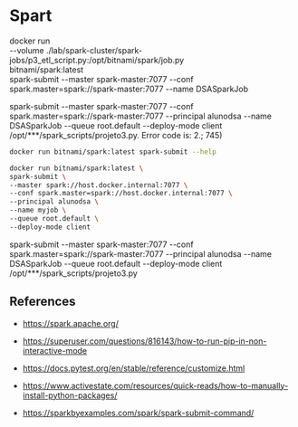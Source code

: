 # Spart

docker run \
--volume ./lab/spark-cluster/spark-jobs/p3_etl_script.py:/opt/bitnami/spark/job.py  \
bitnami/spark:latest \
spark-submit --master spark-master:7077 --conf spark.master=spark://spark-master:7077 --name DSASparkJob

spark-submit --master spark-master:7077 --conf spark.master=spark://spark-master:7077 --principal alunodsa --name DSASparkJob --queue root.default --deploy-mode client /opt/***/spark_scripts/projeto3.py. Error code is: 2.; 745)

```sh
docker run bitnami/spark:latest spark-submit --help
```

```sh
docker run bitnami/spark:latest \
spark-submit \
--master spark://host.docker.internal:7077 \
--conf spark.master=spark://host.docker.internal:7077 \
--principal alunodsa \
--name myjob \
--queue root.default \
--deploy-mode client
```

spark-submit --master spark-master:7077 --conf spark.master=spark://spark-master:7077 --principal alunodsa --name DSASparkJob --queue root.default --deploy-mode client /opt/***/spark_scripts/projeto3.py

## References


- https://spark.apache.org/

- https://superuser.com/questions/816143/how-to-run-pip-in-non-interactive-mode
- https://docs.pytest.org/en/stable/reference/customize.html
- https://www.activestate.com/resources/quick-reads/how-to-manually-install-python-packages/
- https://sparkbyexamples.com/spark/spark-submit-command/